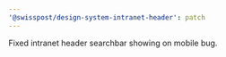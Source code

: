 ```yaml
---
'@swisspost/design-system-intranet-header': patch
---
```


Fixed intranet header searchbar showing on mobile bug.
